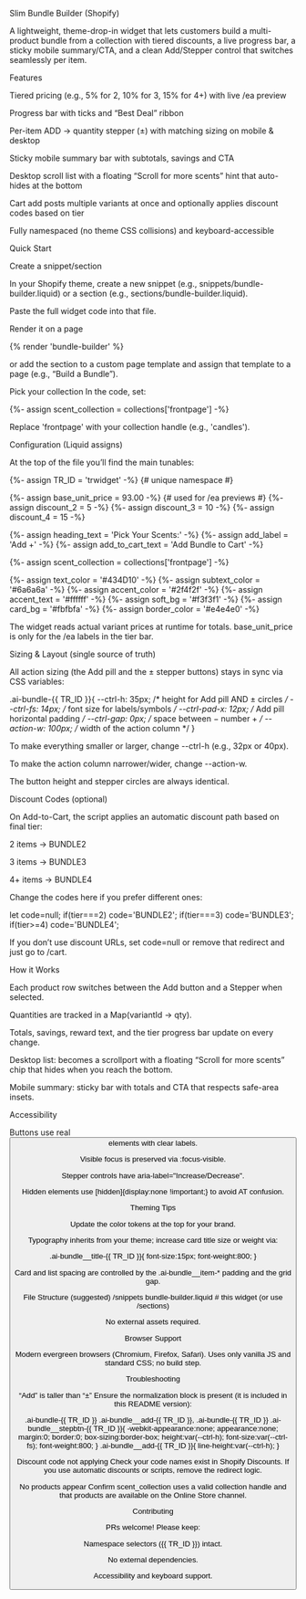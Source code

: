 Slim Bundle Builder (Shopify)

A lightweight, theme-drop-in widget that lets customers build a multi-product bundle from a collection with tiered discounts, a live progress bar, a sticky mobile summary/CTA, and a clean Add/Stepper control that switches seamlessly per item.

Features

Tiered pricing (e.g., 5% for 2, 10% for 3, 15% for 4+) with live /ea preview

Progress bar with ticks and “Best Deal” ribbon

Per-item ADD → quantity stepper (±) with matching sizing on mobile & desktop

Sticky mobile summary bar with subtotals, savings and CTA

Desktop scroll list with a floating “Scroll for more scents” hint that auto-hides at the bottom

Cart add posts multiple variants at once and optionally applies discount codes based on tier

Fully namespaced (no theme CSS collisions) and keyboard-accessible

Quick Start

Create a snippet/section

In your Shopify theme, create a new snippet (e.g., snippets/bundle-builder.liquid) or a section (e.g., sections/bundle-builder.liquid).

Paste the full widget code into that file.

Render it on a page

{% render 'bundle-builder' %}


or add the section to a custom page template and assign that template to a page (e.g., “Build a Bundle”).

Pick your collection
In the code, set:

{%- assign scent_collection = collections['frontpage'] -%}


Replace 'frontpage' with your collection handle (e.g., 'candles').

Configuration (Liquid assigns)

At the top of the file you’ll find the main tunables:

{%- assign TR_ID = 'trwidget' -%}           {# unique namespace #}

{%- assign base_unit_price = 93.00 -%}      {# used for /ea previews #}
{%- assign discount_2 = 5 -%}
{%- assign discount_3 = 10 -%}
{%- assign discount_4 = 15 -%}

{%- assign heading_text = 'Pick Your Scents:' -%}
{%- assign add_label = 'Add +' -%}
{%- assign add_to_cart_text = 'Add Bundle to Cart' -%}

{%- assign scent_collection = collections['frontpage'] -%}

{%- assign text_color    = '#434D10' -%}
{%- assign subtext_color = '#6a6a6a' -%}
{%- assign accent_color  = '#2f4f2f' -%}
{%- assign accent_text   = '#ffffff' -%}
{%- assign soft_bg       = '#f3f3f1' -%}
{%- assign card_bg       = '#fbfbfa' -%}
{%- assign border_color  = '#e4e4e0' -%}


The widget reads actual variant prices at runtime for totals. base_unit_price is only for the /ea labels in the tier bar.

Sizing & Layout (single source of truth)

All action sizing (the Add pill and the ± stepper buttons) stays in sync via CSS variables:

.ai-bundle-{{ TR_ID }}{
  --ctrl-h: 35px;     /* height for Add pill AND ± circles */
  --ctrl-fs: 14px;    /* font size for labels/symbols     */
  --ctrl-pad-x: 12px; /* Add pill horizontal padding      */
  --ctrl-gap: 0px;    /* space between − number +         */
  --action-w: 100px;  /* width of the action column        */
}


To make everything smaller or larger, change --ctrl-h (e.g., 32px or 40px).

To make the action column narrower/wider, change --action-w.

The button height and stepper circles are always identical.

Discount Codes (optional)

On Add-to-Cart, the script applies an automatic discount path based on final tier:

2 items → BUNDLE2

3 items → BUNDLE3

4+ items → BUNDLE4

Change the codes here if you prefer different ones:

let code=null; 
if(tier===2) code='BUNDLE2';
if(tier===3) code='BUNDLE3';
if(tier>=4) code='BUNDLE4';


If you don’t use discount URLs, set code=null or remove that redirect and just go to /cart.

How it Works

Each product row switches between the Add button and a Stepper when selected.

Quantities are tracked in a Map(variantId → qty).

Totals, savings, reward text, and the tier progress bar update on every change.

Desktop list: becomes a scrollport with a floating “Scroll for more scents” chip that hides when you reach the bottom.

Mobile summary: sticky bar with totals and CTA that respects safe-area insets.

Accessibility

Buttons use real <button> elements with clear labels.

Visible focus is preserved via :focus-visible.

Stepper controls have aria-label="Increase/Decrease".

Hidden elements use [hidden]{display:none !important;} to avoid AT confusion.

Theming Tips

Update the color tokens at the top for your brand.

Typography inherits from your theme; increase card title size or weight via:

.ai-bundle__title-{{ TR_ID }}{ font-size:15px; font-weight:800; }


Card and list spacing are controlled by the .ai-bundle__item-* padding and the grid gap.

File Structure (suggested)
/snippets
  bundle-builder.liquid         # this widget (or use /sections)


No external assets required.

Browser Support

Modern evergreen browsers (Chromium, Firefox, Safari). Uses only vanilla JS and standard CSS; no build step.

Troubleshooting

“Add” is taller than “±”
Ensure the normalization block is present (it is included in this README version):

.ai-bundle-{{ TR_ID }} .ai-bundle__add-{{ TR_ID }},
.ai-bundle-{{ TR_ID }} .ai-bundle__stepbtn-{{ TR_ID }}{
  -webkit-appearance:none; appearance:none;
  margin:0; border:0; box-sizing:border-box;
  height:var(--ctrl-h);
  font-size:var(--ctrl-fs); font-weight:800;
}
.ai-bundle__add-{{ TR_ID }}{ line-height:var(--ctrl-h); }


Discount code not applying
Check your code names exist in Shopify Discounts. If you use automatic discounts or scripts, remove the redirect logic.

No products appear
Confirm scent_collection uses a valid collection handle and that products are available on the Online Store channel.

Contributing

PRs welcome! Please keep:

Namespace selectors ({{ TR_ID }}) intact.

No external dependencies.

Accessibility and keyboard support.
